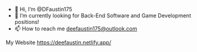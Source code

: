 - 👋 Hi, I’m @DFaustin175
- 🌱 I’m currently looking for Back-End Software and Game Development positions!
- 📫 How to reach me deefaustin175@outlook.com

My Website https://deefaustin.netlify.app/

<!---
DFaustin175/DFaustin175 is a ✨ special ✨ repository because its `README.md` (this file) appears on your GitHub profile.
You can click the Preview link to take a look at your changes.
--->
